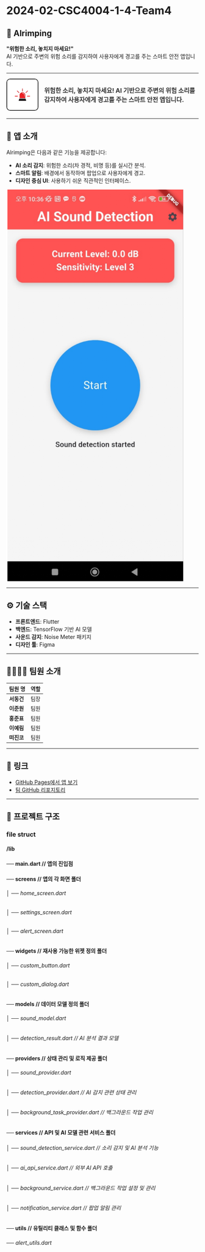# 2024-02-CSC4004-1-4-Team4

## 🚀 Alrimping  
**"위험한 소리, 놓치지 마세요!"**  
AI 기반으로 주변의 위험 소리를 감지하여 사용자에게 경고를 주는 스마트 안전 앱입니다.

---

<div style="display: flex; justify-content: center; align-items: center; gap: 15px; margin-bottom: 20px;">
    <img src="alrimping/assets/images/app_icon.png" alt="App logo" style="width: 80px; height: 80px; border-radius: 10px; border: 2px solid #333;">
    <span style="font-size: 16px; font-weight: bold; color: #333;">위험한 소리, 놓치지 마세요! AI 기반으로 주변의 위험 소리를 감지하여 사용자에게 경고를 주는 스마트 안전 앱입니다.</span>
</div>

---

## 📱 앱 소개  
Alrimping은 다음과 같은 기능을 제공합니다:  
- **AI 소리 감지**: 위험한 소리(차 경적, 비명 등)를 실시간 분석.  
- **스마트 알림**: 배경에서 동작하며 팝업으로 사용자에게 경고.  
- **디자인 중심 UI**: 사용하기 쉬운 직관적인 인터페이스.

![App Preview](alrimping/assets/images/app_preview.png)

---

## ⚙️ 기술 스택  
- **프론트엔드**: Flutter  
- **백엔드**: TensorFlow 기반 AI 모델  
- **사운드 감지**: Noise Meter 패키지  
- **디자인 툴**: Figma  

---

## 👨‍👩‍👧‍👦 팀원 소개  

| 팀원 명   | 역할       |  
|-----------|------------|  
| **서동건** | 팀장       |  
| **이준원** | 팀원       |  
| **홍준표** | 팀원       |  
| **이예림** | 팀원       |  
| **떠진코** | 팀원       |  

---

## 🔗 링크  
- [GitHub Pages에서 앱 보기](https://username.github.io/repository-name)  
- [팀 GitHub 리포지토리](https://github.com/username/repository-name)  

---

## 📂 프로젝트 구조  
### file struct
#### /lib  ######
 #### ── main.dart                  // 앱의 진입점
 #### ── screens                    // 앱의 각 화면 폴더
 ###### │   ── home_screen.dart
 ###### │   ── settings_screen.dart
 ###### │   ── alert_screen.dart
 #### ── widgets                    // 재사용 가능한 위젯 정의 폴더
 ###### │   ── custom_button.dart
 ###### │   ── custom_dialog.dart
 #### ── models                     // 데이터 모델 정의 폴더
 ###### │   ── sound_model.dart
 ###### │   ── detection_result.dart       // AI 분석 결과 모델
 #### ── providers                  // 상태 관리 및 로직 제공 폴더
 ###### │   ── sound_provider.dart
 ###### │   ── detection_provider.dart     // AI 감지 관련 상태 관리
 ###### │   ── background_task_provider.dart  // 백그라운드 작업 관리
 #### ── services                   // API 및 AI 모델 관련 서비스 폴더
 ###### │   ── sound_detection_service.dart   // 소리 감지 및 AI 분석 기능
 ###### │   ── ai_api_service.dart            // 외부 AI API 호출
 ###### │   ── background_service.dart        // 백그라운드 작업 설정 및 관리
 ###### │   ── notification_service.dart      // 팝업 알림 관리
 #### ── utils                      // 유틸리티 클래스 및 함수 폴더
 ######     ── alert_utils.dart

